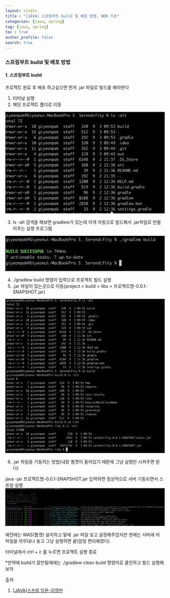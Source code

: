 ```yaml
---
layout: single
title : "[JAVA] 스프링부트 build 및 배포 방법, WEB 기초"
categories: [java, spring]
tag: [java, spring]
toc : true
author_profile: false
search: true
---
```


### 스프링부트 build 및 배포 방법

#### 1. 스프링부트 build

프로젝트 완료 후 배포 하고싶으면 먼저 .jar 파일로 빌드를 해야한다

1. 터미널 실행
2. 해당 프로젝트 폴더로 이동

![img2](../../../images/posts/java/spring/chapter06/1.png)

3. ls -alt 검색을 해보면 gradlew가 있는데 이게 자동으로 빌드해서 .jar파일로 만들어주는 실행 프로그램

![img2](../../../images/posts/java/spring/chapter06/2.png)

4. ./gradlew build 명령어 입력으로 프로젝트 빌드 실행
5. .jar 파일이 있는곳으로 이동(project > build > libs > 프로젝트명-0.0.1-SNAPSHOT.jar)

![img2](../../../images/posts/java/spring/chapter06/3.png)

6. .jar 파일을 기동하는 방법(내장 톰캣이 들어있기 때문에 그냥 실행만 시켜주면 된다)

java -jar 프로젝트명-0.0.1-SNAPSHOT.jar 입력하면 정상적으로 서버 기동되면서 스프링 실행
![img2](../../../images/posts/java/spring/chapter06/4.png)

<bold>예전에는 WAS(톰캣) 설치하고 밑에 .jar 파일 넣고 설정해주었지만 현재는 서버에 저 파일을 아무대나 놓고 그냥 실행하면 끝(엄청 편리해졌다)</bold>

터미널에서 ctrl + c 를 누르면 프로젝트 실행 종료

*만약에 build가 잘안될때에는 ./gradlew clean build 명령어로 클린하고 빌드 실행해보자



출처 
 1. [[JAVA]스프링 입문-김영한](https://www.inflearn.com/course/%EC%8A%A4%ED%94%84%EB%A7%81-%EC%9E%85%EB%AC%B8-%EC%8A%A4%ED%94%84%EB%A7%81%EB%B6%80%ED%8A%B8/dashboard)